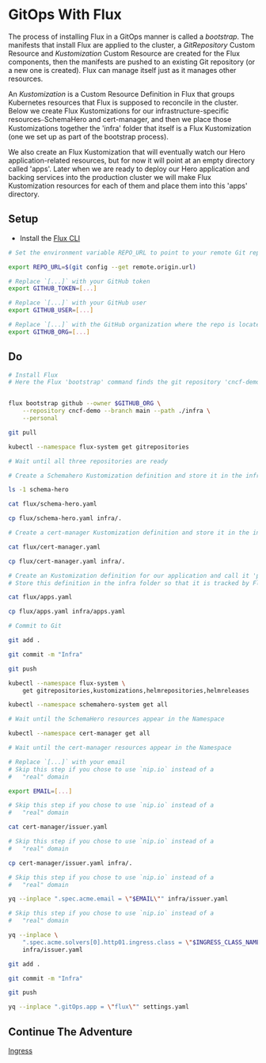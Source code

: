 # GitOps With Flux

The process of installing Flux in a GitOps manner is called a *bootstrap*. The manifests that install Flux are applied to the cluster, a *GitRepository* Custom Resource and *Kustomization* Custom Resource are created for the Flux components, then the manifests are pushed to an existing Git repository (or a new one is created). Flux can manage itself just as it manages other resources.

An *Kustomization* is a Custom Resource Definition in Flux that groups Kubernetes resources that Flux is supposed to reconcile in the cluster. Below we create Flux Kustomizations for our infrastructure-specific resources⎯SchemaHero and cert-manager, and then we place those Kustomizations together the 'infra' folder that itself is a Flux Kustomization (one we set up as part of the bootstrap process). 

We also create an Flux Kustomization that will eventually watch our Hero application-related resources, but for now it will point at an empty directory called 'apps'. Later when we are ready to deploy our Hero application and backing services into the production cluster we will make Flux Kustomization resources for each of them and place them into this 'apps' directory.

## Setup

* Install the [Flux CLI](https://fluxcd.io/flux/get-started/#install-the-flux-cli)

```bash
# Set the environment variable REPO_URL to point to your remote Git repository

export REPO_URL=$(git config --get remote.origin.url)

# Replace `[...]` with your GitHub token
export GITHUB_TOKEN=[...]

# Replace `[...]` with your GitHub user
export GITHUB_USER=[...]

# Replace `[...]` with the GitHub organization where the repo is located
export GITHUB_ORG=[...]
```

## Do

```bash
# Install Flux
# Here the Flux 'bootstrap' command finds the git repository 'cncf-demo' on your GitHub account, adds Flux component definitions to the repository, deploys Flux components to your Kubernetes Cluster, and configures Flux components to track the path './infra' in the repository.


flux bootstrap github --owner $GITHUB_ORG \
    --repository cncf-demo --branch main --path ./infra \
    --personal

git pull

kubectl --namespace flux-system get gitrepositories

# Wait until all three repositories are ready

# Create a Schemahero Kustomization definition and store it in the infra folder so that it is tracked by Flux

ls -1 schema-hero

cat flux/schema-hero.yaml

cp flux/schema-hero.yaml infra/.

# Create a cert-manager Kustomization definition and store it in the infra folder so that it is tracked by Flux

cat flux/cert-manager.yaml

cp flux/cert-manager.yaml infra/.

# Create an Kustomization definition for our application and call it 'production-apps' and point it at the 'apps' directory that is currently empty. Now Flux components are configured to additionally track the path ./apps in the repository 
# Store this definition in the infra folder so that it is tracked by Flux

cat flux/apps.yaml

cp flux/apps.yaml infra/apps.yaml

# Commit to Git

git add .

git commit -m "Infra"

git push

kubectl --namespace flux-system \
    get gitrepositories,kustomizations,helmrepositories,helmreleases

kubectl --namespace schemahero-system get all

# Wait until the SchemaHero resources appear in the Namespace

kubectl --namespace cert-manager get all

# Wait until the cert-manager resources appear in the Namespace

# Replace `[...]` with your email
# Skip this step if you chose to use `nip.io` instead of a
#   "real" domain

export EMAIL=[...]

# Skip this step if you chose to use `nip.io` instead of a
#   "real" domain

cat cert-manager/issuer.yaml

# Skip this step if you chose to use `nip.io` instead of a
#   "real" domain

cp cert-manager/issuer.yaml infra/.

# Skip this step if you chose to use `nip.io` instead of a
#   "real" domain

yq --inplace ".spec.acme.email = \"$EMAIL\"" infra/issuer.yaml

# Skip this step if you chose to use `nip.io` instead of a
#   "real" domain

yq --inplace \
    ".spec.acme.solvers[0].http01.ingress.class = \"$INGRESS_CLASS_NAME\"" \
    infra/issuer.yaml

git add .

git commit -m "Infra"

git push

yq --inplace ".gitOps.app = \"flux\"" settings.yaml
```

## Continue The Adventure

[Ingress](../ingress/README.md)
